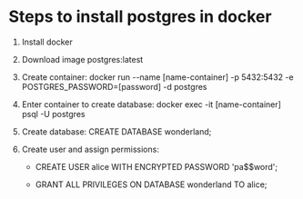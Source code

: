# Steps to install postgres in docker

1. Install docker

2. Download image postgres:latest

3. Create container: docker run --name [name-container] -p 5432:5432 -e POSTGRES_PASSWORD=[password] -d postgres

4. Enter container to create database: docker exec -it [name-container] psql -U postgres

5. Create database: CREATE DATABASE wonderland;

6. Create user and assign permissions:

    - CREATE USER alice WITH ENCRYPTED PASSWORD 'pa$$word';
    
    - GRANT ALL PRIVILEGES ON DATABASE wonderland TO alice;